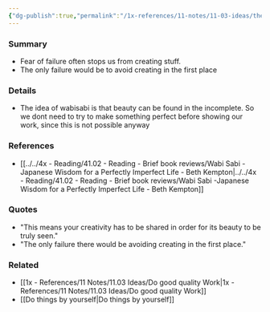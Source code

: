 ```yaml
---
{"dg-publish":true,"permalink":"/1x-references/11-notes/11-03-ideas/the-only-failure-is-to-avoid-creating-in-the-first-place/","title":"The only failure is to avoid creating in the first place","created":"2024-07-03T16:53:59.315+03:00","updated":"2024-07-03T16:53:59.315+03:00"}
---
```



### Summary
- Fear of failure often stops us from creating stuff.
- The only failure would be to avoid creating in the first place

### Details
- The idea of wabisabi is that beauty can be found in the incomplete. So we dont need to try to make something perfect before showing our work, since this is not possible anyway

### References
- [[../../4x - Reading/41.02 - Reading - Brief book reviews/Wabi Sabi -Japanese Wisdom for a Perfectly Imperfect Life - Beth Kempton\|../../4x - Reading/41.02 - Reading - Brief book reviews/Wabi Sabi -Japanese Wisdom for a Perfectly Imperfect Life - Beth Kempton]]

### Quotes
- "This means your creativity has to be shared in order for its beauty to be truly seen."
- "The only failure there would be avoiding creating in the first place."

### Related
- [[1x - References/11 Notes/11.03 Ideas/Do good quality Work\|1x - References/11 Notes/11.03 Ideas/Do good quality Work]]
- [[Do things by yourself\|Do things by yourself]]